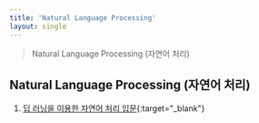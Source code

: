 ```yaml
---
title: 'Natural Language Processing'
layout: single
---
```


> Natural Language Processing (자연어 처리)

## Natural Language Processing (자연어 처리)
1. [딥 러닝을 이용한 자연어 처리 입문][nlp-1]{:target="_blank"}

[nlp-1]: https://wikidocs.net/book/2155
